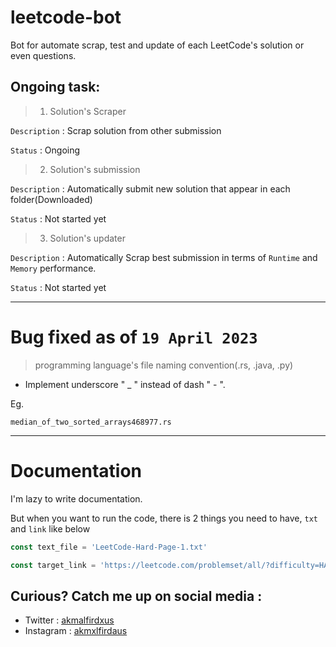# leetcode-bot
Bot for automate scrap, test and update of each LeetCode's solution or even questions.


## Ongoing task:

> 1. Solution's Scraper 

`Description` : Scrap solution from other submission

`Status` : Ongoing

> 2. Solution's submission

`Description` : Automatically submit new solution that appear in each folder(Downloaded)

`Status` : Not started yet

> 3. Solution's updater

`Description` : Automatically Scrap best submission in terms of `Runtime` and `Memory` performance. 

`Status` : Not started yet

___

# Bug fixed as of `19 April 2023`

> programming language's file naming convention(.rs, .java, .py)

- Implement underscore " _ " instead of dash " - ". 

Eg.
```
median_of_two_sorted_arrays468977.rs
```
___

# Documentation

I'm lazy to write documentation.

But when you want to run the code, there is 2 things you need to have, `txt` and `link` like below

```javascript
const text_file = 'LeetCode-Hard-Page-1.txt'

const target_link = 'https://leetcode.com/problemset/all/?difficulty=HARD&page=1';
```

## Curious? Catch me up on social media :

- Twitter : [akmalfirdxus](https://twitter.com/akmalfirdxus)
- Instagram : [akmxlfirdaus](https://www.instagram.com/akmxlfirdaus/)

